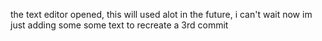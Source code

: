 the text editor opened, this will used alot in the future, i can't wait
now im just adding some some text to recreate a 3rd commit
